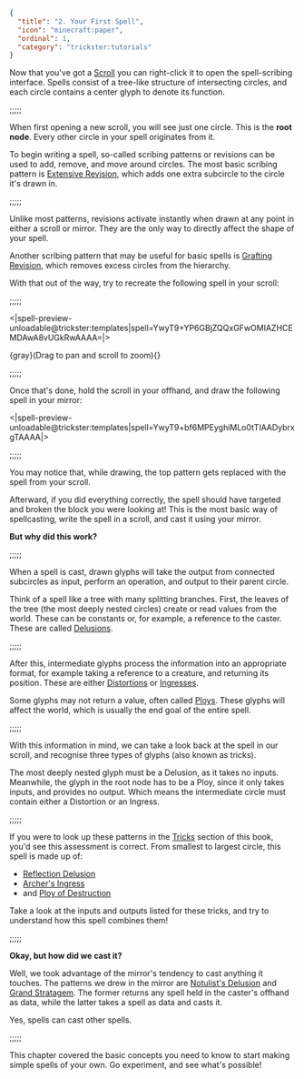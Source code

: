 ```json
{
  "title": "2. Your First Spell",
  "icon": "minecraft:paper",
  "ordinal": 1,
  "category": "trickster:tutorials"
}
```

Now that you've got a [Scroll](^trickster:basics/scroll_and_quill) you can right-click it to open the spell-scribing interface.
Spells consist of a tree-like structure of intersecting circles, and each circle contains a center glyph to denote its function.

;;;;;

When first opening a new scroll, you will see just one circle. This is the **root node**.
Every other circle in your spell originates from it.


To begin writing a spell, so-called scribing patterns or revisions can be used to add, remove, and move around circles.
The most basic scribing pattern is [Extensive Revision](^trickster:editing#1), 
which adds one extra subcircle to the circle it's drawn in.

;;;;;

Unlike most patterns, revisions activate instantly when drawn at any point in either a scroll or mirror.
They are the only way to directly affect the shape of your spell.


Another scribing pattern that may be useful for basic spells is [Grafting Revision](^trickster:editing#12),
which removes excess circles from the hierarchy.


With that out of the way, try to recreate the following spell in your scroll:

;;;;;

<|spell-preview-unloadable@trickster:templates|spell=YwyT9+YP6GBjZQQxGFwOMIAZHCEMDAwA8vUGkRwAAAA=|>

{gray}(Drag to pan and scroll to zoom){}

;;;;;

Once that's done, hold the scroll in your offhand, and draw the following spell in your mirror:

<|spell-preview-unloadable@trickster:templates|spell=YwyT9+bf6MPEyghiMLo0tTIAADybrxgTAAAA|>

;;;;;

You may notice that, while drawing, the top pattern gets replaced with the spell from your scroll.


Afterward, if you did everything correctly, the spell should have targeted and broken the block you were looking at!
This is the most basic way of spellcasting, write the spell in a scroll, and cast it using your mirror.


**But why did this work?**

;;;;;

When a spell is cast, drawn glyphs will take the output from connected subcircles as input, 
perform an operation, and output to their parent circle.


Think of a spell like a tree with many splitting branches.
First, the leaves of the tree (the most deeply nested circles) create or read values from the world.
These can be constants or, for example, a reference to the caster.
These are called [Delusions](^trickster:delusions_ingresses).

;;;;;

After this, intermediate glyphs process the information into an appropriate format,
for example taking a reference to a creature, and returning its position.
These are either [Distortions](^trickster:distortions) or [Ingresses](^trickster:delusions_ingresses).


Some glyphs may not return a value, often called [Ploys](^trickster:ploys).
These glyphs will affect the world, which is usually the end goal of the entire spell.

;;;;;

With this information in mind, we can take a look back at the spell in our scroll, 
and recognise three types of glyphs (also known as tricks).


The most deeply nested glyph must be a Delusion, as it takes no inputs.
Meanwhile, the glyph in the root node has to be a Ploy, since it only takes inputs, and provides no output.
Which means the intermediate circle must contain either a Distortion or an Ingress.

;;;;;

If you were to look up these patterns in the [Tricks](^trickster:tricks) section of this book, 
you'd see this assessment is correct. From smallest to largest circle, this spell is made up of:

- [Reflection Delusion](^trickster:delusions_ingresses/caster_tricks#4)
- [Archer's Ingress](^trickster:delusions_ingresses/raycast#2)
- and [Ploy of Destruction](^trickster:ploys/block#2)

Take a look at the inputs and outputs listed for these tricks, and try to understand how this spell combines them!

;;;;;

**Okay, but how did we cast it?**


Well, we took advantage of the mirror's tendency to cast anything it touches.
The patterns we drew in the mirror are [Notulist's Delusion](^trickster:tricks/basic#3) and [Grand Stratagem](^trickster:distortions/functions#3).
The former returns any spell held in the caster's offhand as data, while the latter takes a spell as data and casts it.


Yes, spells can cast other spells.

;;;;;

This chapter covered the basic concepts you need to know to start making simple spells of your own.
Go experiment, and see what's possible!
